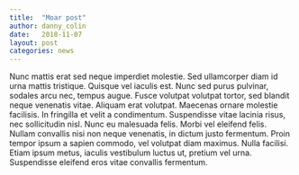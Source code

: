 ```yaml
---
title:  "Moar post"
author: danny_colin
date:   2018-11-07
layout: post
categories: news
---
```


Nunc mattis erat sed neque imperdiet molestie. Sed ullamcorper diam id urna mattis tristique. Quisque vel iaculis est. Nunc sed purus pulvinar, sodales arcu nec, tempus augue. Fusce volutpat volutpat tortor, sed blandit neque venenatis vitae. Aliquam erat volutpat. Maecenas ornare molestie facilisis. In fringilla et velit a condimentum. Suspendisse vitae lacinia risus, nec sollicitudin nisl. Nunc eu malesuada felis. Morbi vel eleifend felis. Nullam convallis nisi non neque venenatis, in dictum justo fermentum. Proin tempor ipsum a sapien commodo, vel volutpat diam maximus. Nulla facilisi. Etiam ipsum metus, iaculis vestibulum luctus ut, pretium vel urna. Suspendisse eleifend eros vitae convallis fermentum. 
